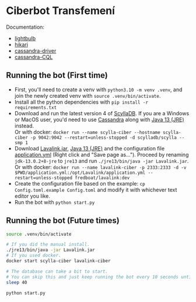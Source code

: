 # Ciberbot Transfemení

Documentation:

- [lightbulb](https://hikari-lightbulb.readthedocs.io/en/latest/)
- [hikari](https://davfsa.github.io/hikari-docs/stable/)
- [cassandra-driver](https://docs.datastax.com/en/developer/python-driver/3.25/)
- [cassandra-CQL](https://cassandra.apache.org/doc/latest/cassandra/cql/index.html)

## Running the bot (First time)

- First, you'll need to create a venv with `python3.10 -m venv .venv`, and join the newly created venv with `source .venv/bin/activate`.
- Install all the python dependencies with `pip install -r requirements.txt`
- Download and run the latest version 4 of
[ScyllaDB](https://www.scylladb.com/download/#open-source).
If you are a Windows or MacOS user, you'd need to use
[Cassandra](https://cassandra.apache.org/_/download.html)
along with
[Java 13 (JRE)](https://adoptopenjdk.net/releases.html?variant=openjdk13&jvmVariant=hotspot)
instead.\
Or with docker: `docker run --name scylla-ciber --hostname scylla-ciber -p 9042:9042 --restart=unless-stopped -d scylladb/scylla --smp 1`
- Download
[Lavalink.jar](https://ci.fredboat.com/viewLog.html?buildId=lastSuccessful&buildTypeId=Lavalink_Build&tab=artifacts&guest=1),
[Java 13 (JRE)](https://adoptopenjdk.net/archive.html?variant=openjdk13&jvmVariant=hotspot)
and the configuration file
[application.yml](https://raw.githubusercontent.com/freyacodes/Lavalink/master/LavalinkServer/application.yml.example) (Right click and "Save page as...").
Proceed by renaming `jdk-13.0.2+8-jre` to `jre13` and run `./jre13/bin/java -jar Lavalink.jar`.\
Or with docker: `docker run --name lavalink-ciber -p 2333:2333 -d -v $PWD/application.yml:/opt/Lavalink/application.yml --restart=unless-stopped fredboat/lavalink:dev`
- Create the configuration file based on the example: `cp Config.toml.example Config.toml` and modify it with whichever text editor you like.
- Run the bot with `python start.py`

## Running the bot (Future times)

```bash
source .venv/bin/activate

# If you did the manual install.
./jre13/bin/java -jar Lavalink.jar
# If you used docker.
docker start scylla-ciber lavalink-ciber

# The database can take a bit to start.
# You can skip this and just keep running the bot every 10 seconds until it doesn't show any errors.
sleep 40

python start.py
```

